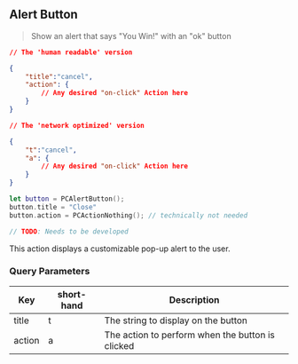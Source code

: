 ## Alert Button

> Show an alert that says "You Win!" with an "ok" button

```json
// The 'human readable' version

{
	"title":"cancel",
	"action": {
		// Any desired "on-click" Action here
	}
}

// The 'network optimized' version

{
	"t":"cancel",
	"a": {
		// Any desired "on-click" Action here
	}
}
```

```swift
let button = PCAlertButton();
button.title = "Close"
button.action = PCActionNothing(); // technically not needed
```


```kotlin
// TODO: Needs to be developed
```


This action displays a customizable pop-up alert to the user. 


### Query Parameters

Key | short-hand | Description
--------- | ------- | -----------
title | t | The string to display on the button
action | a | The action to perform when the button is clicked